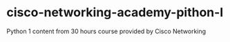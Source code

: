 # cisco-networking-academy-pithon-I
Python 1 content from 30 hours course provided by Cisco Networking
